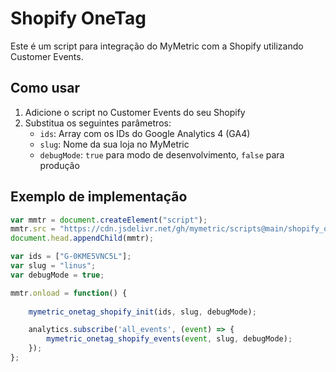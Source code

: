 # Shopify OneTag

Este é um script para integração do MyMetric com a Shopify utilizando Customer Events.

## Como usar

1. Adicione o script no Customer Events do seu Shopify
2. Substitua os seguintes parâmetros:
   - `ids`: Array com os IDs do Google Analytics 4 (GA4)
   - `slug`: Nome da sua loja no MyMetric
   - `debugMode`: `true` para modo de desenvolvimento, `false` para produção

## Exemplo de implementação



```js
var mmtr = document.createElement("script");
mmtr.src = "https://cdn.jsdelivr.net/gh/mymetric/scripts@main/shopify_onetag/main.js";
document.head.appendChild(mmtr);

var ids = ["G-0KME5VNC5L"];
var slug = "linus";
var debugMode = true;

mmtr.onload = function() {
    
    mymetric_onetag_shopify_init(ids, slug, debugMode);

    analytics.subscribe('all_events', (event) => {
        mymetric_onetag_shopify_events(event, slug, debugMode);
    });
};
```